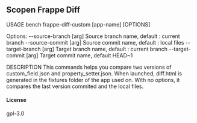 ## Scopen Frappe Diff

USAGE 
       bench frappe-diff-custom [app-name] [OPTIONS]

Options:
       --source-branch [arg]
              Source branch name, default : current branch
       --source-commit [arg]
              Source commit name, default : local files
       --target-branch [arg]
              Target branch name, default : current branch
       --target-commit [arg]
              Target commit name, default HEAD~1

DESCRIPTION
       This commands helps you compare two versions of custom_field.json and property_setter.json. 
       When launched, diff.html is generated in the fixtures folder of the app used on.
       With no options, it compares the last version commited and the local files.

#### License

gpl-3.0
